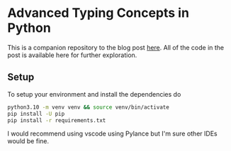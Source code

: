 # Advanced Typing Concepts in Python

This is a companion repository to the blog post [here](https://jellis18.github.io/post/2022-11-23-advanced-python-types/). All of the code in the post is available here for further exploration.

## Setup

To setup your environment and install the dependencies do

```bash
python3.10 -m venv venv && source venv/bin/activate
pip install -U pip
pip install -r requirements.txt
```

I would recommend using vscode using Pylance but I'm sure other IDEs would be fine.
